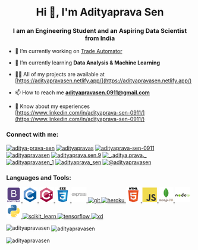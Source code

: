 <h1 align="center">Hi 👋, I'm Adityaprava Sen</h1>
<h3 align="center">I am an Engineering Student and an Aspiring Data Scientist from India</h3>

- 🔭 I’m currently working on [Trade Automator](https://github.com/aritra1311/Stock-market-analysis)

- 🌱 I’m currently learning **Data Analysis & Machine Learning**

- 👨‍💻 All of my projects are available at [https://adityapravasen.netlify.app/](https://adityapravasen.netlify.app/)

- 📫 How to reach me **adityapravasen.0911@gmail.com**

- 📄 Know about my experiences [https://www.linkedin.com/in/adityaprava-sen-0911/](https://www.linkedin.com/in/adityaprava-sen-0911/)

<h3 align="left">Connect with me:</h3>
<p align="left">
<a href="https://codepen.io/aditya-prava-sen" target="blank"><img align="center" src="https://raw.githubusercontent.com/rahuldkjain/github-profile-readme-generator/master/src/images/icons/Social/codepen.svg" alt="aditya-prava-sen" height="30" width="40" /></a>
<a href="https://twitter.com/adityapravas" target="blank"><img align="center" src="https://raw.githubusercontent.com/rahuldkjain/github-profile-readme-generator/master/src/images/icons/Social/twitter.svg" alt="adityapravas" height="30" width="40" /></a>
<a href="https://linkedin.com/in/adityaprava-sen-0911" target="blank"><img align="center" src="https://raw.githubusercontent.com/rahuldkjain/github-profile-readme-generator/master/src/images/icons/Social/linked-in-alt.svg" alt="adityaprava-sen-0911" height="30" width="40" /></a>
<a href="https://kaggle.com/adityapravasen" target="blank"><img align="center" src="https://raw.githubusercontent.com/rahuldkjain/github-profile-readme-generator/master/src/images/icons/Social/kaggle.svg" alt="adityapravasen" height="30" width="40" /></a>
<a href="https://fb.com/adityaprava.sen.9" target="blank"><img align="center" src="https://raw.githubusercontent.com/rahuldkjain/github-profile-readme-generator/master/src/images/icons/Social/facebook.svg" alt="adityaprava.sen.9" height="30" width="40" /></a>
<a href="https://instagram.com/_.aditya.prava._" target="blank"><img align="center" src="https://raw.githubusercontent.com/rahuldkjain/github-profile-readme-generator/master/src/images/icons/Social/instagram.svg" alt="_.aditya.prava._" height="30" width="40" /></a>
<a href="https://www.hackerrank.com/adityapravasen_1" target="blank"><img align="center" src="https://raw.githubusercontent.com/rahuldkjain/github-profile-readme-generator/master/src/images/icons/Social/hackerrank.svg" alt="adityapravasen_1" height="30" width="40" /></a>
<a href="https://www.leetcode.com/adityaprava_sen" target="blank"><img align="center" src="https://raw.githubusercontent.com/rahuldkjain/github-profile-readme-generator/master/src/images/icons/Social/leet-code.svg" alt="adityaprava_sen" height="30" width="40" /></a>
<a href="https://www.hackerearth.com/@adityapravasen" target="blank"><img align="center" src="https://raw.githubusercontent.com/rahuldkjain/github-profile-readme-generator/master/src/images/icons/Social/hackerearth.svg" alt="@adityapravasen" height="30" width="40" /></a>
</p>

<h3 align="left">Languages and Tools:</h3>
<p align="left"> <a href="https://getbootstrap.com" target="_blank"> <img src="https://raw.githubusercontent.com/devicons/devicon/master/icons/bootstrap/bootstrap-plain-wordmark.svg" alt="bootstrap" width="40" height="40"/> </a> <a href="https://www.cprogramming.com/" target="_blank"> <img src="https://raw.githubusercontent.com/devicons/devicon/master/icons/c/c-original.svg" alt="c" width="40" height="40"/> </a> <a href="https://www.w3schools.com/cpp/" target="_blank"> <img src="https://raw.githubusercontent.com/devicons/devicon/master/icons/cplusplus/cplusplus-original.svg" alt="cplusplus" width="40" height="40"/> </a> <a href="https://www.w3schools.com/css/" target="_blank"> <img src="https://raw.githubusercontent.com/devicons/devicon/master/icons/css3/css3-original-wordmark.svg" alt="css3" width="40" height="40"/> </a> <a href="https://expressjs.com" target="_blank"> <img src="https://raw.githubusercontent.com/devicons/devicon/master/icons/express/express-original-wordmark.svg" alt="express" width="40" height="40"/> </a> <a href="https://git-scm.com/" target="_blank"> <img src="https://www.vectorlogo.zone/logos/git-scm/git-scm-icon.svg" alt="git" width="40" height="40"/> </a> <a href="https://heroku.com" target="_blank"> <img src="https://www.vectorlogo.zone/logos/heroku/heroku-icon.svg" alt="heroku" width="40" height="40"/> </a> <a href="https://www.w3.org/html/" target="_blank"> <img src="https://raw.githubusercontent.com/devicons/devicon/master/icons/html5/html5-original-wordmark.svg" alt="html5" width="40" height="40"/> </a> <a href="https://developer.mozilla.org/en-US/docs/Web/JavaScript" target="_blank"> <img src="https://raw.githubusercontent.com/devicons/devicon/master/icons/javascript/javascript-original.svg" alt="javascript" width="40" height="40"/> </a> <a href="https://www.mongodb.com/" target="_blank"> <img src="https://raw.githubusercontent.com/devicons/devicon/master/icons/mongodb/mongodb-original-wordmark.svg" alt="mongodb" width="40" height="40"/> </a> <a href="https://nodejs.org" target="_blank"> <img src="https://raw.githubusercontent.com/devicons/devicon/master/icons/nodejs/nodejs-original-wordmark.svg" alt="nodejs" width="40" height="40"/> </a> <a href="https://www.python.org" target="_blank"> <img src="https://raw.githubusercontent.com/devicons/devicon/master/icons/python/python-original.svg" alt="python" width="40" height="40"/> </a> <a href="https://scikit-learn.org/" target="_blank"> <img src="https://upload.wikimedia.org/wikipedia/commons/0/05/Scikit_learn_logo_small.svg" alt="scikit_learn" width="40" height="40"/> </a> <a href="https://www.tensorflow.org" target="_blank"> <img src="https://www.vectorlogo.zone/logos/tensorflow/tensorflow-icon.svg" alt="tensorflow" width="40" height="40"/> </a> <a href="https://www.adobe.com/products/xd.html" target="_blank"> <img src="https://cdn.worldvectorlogo.com/logos/adobe-xd.svg" alt="xd" width="40" height="40"/> </a> </p>

<p><img align="left" src="https://github-readme-stats.vercel.app/api/top-langs?username=adityapravasen&show_icons=true&theme=tokyonight&locale=en&layout=compact" alt="adityapravasen" /></p>

<p>&nbsp;<img align="center" src="https://github-readme-stats.vercel.app/api?username=adityapravasen&show_icons=true&theme=dracula&locale=en" alt="adityapravasen" /></p>

<p><img align="center" src="https://github-readme-streak-stats.herokuapp.com/?user=adityapravasen&theme=dark" alt="adityapravasen" /></p>

